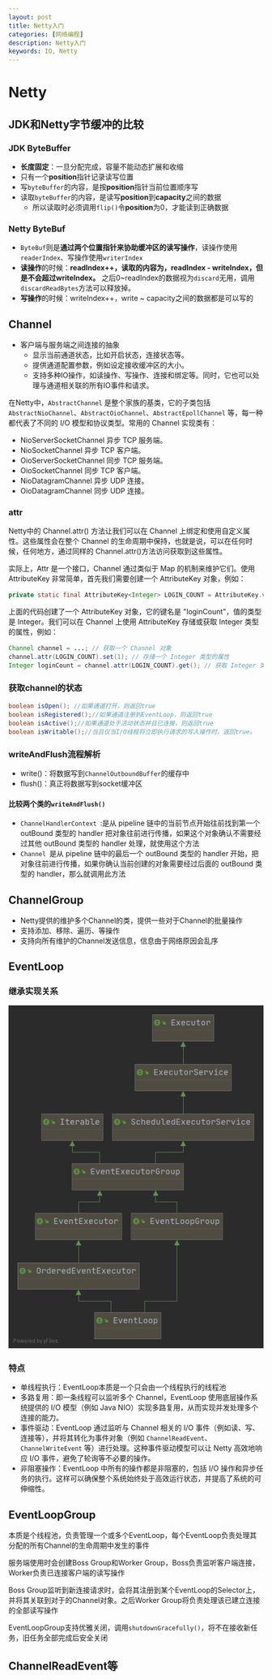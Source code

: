 ```yaml
---
layout: post
title: Netty入门
categories: [网络编程]
description: Netty入门
keywords: IO, Netty
---
```


# Netty

## JDK和Netty字节缓冲的比较

### JDK ByteBuffer

- **长度固定**：一旦分配完成，容量不能动态扩展和收缩
- 只有一个**position**指针记录读写位置
- 写`byteBuffer`的内容，是按**position**指针当前位置顺序写
- 读取`byteBuffer`的内容，是读写**position**到**capacity**之间的数据
  - 所以读取时必须调用`flip()`令**position**为0，才能读到正确数据

### Netty ByteBuf

- `ByteBuf`则是**通过两个位置指针来协助缓冲区的读写操作**，读操作使用`readerIndex`、写操作使用`writerIndex`
- **读操作**的时候：**readIndex++，读取的内容为，readIndex - writeIndex，但是不会超过writeIndex。** 之后0~readIndex的数据视为`discard`无用，调用`discardReadBytes`方法可以释放掉。
- **写操作**的时候：writeIndex++，write ~ capacity之间的数据都是可以写的

## Channel

- 客户端与服务端之间连接的抽象
  - 显示当前通道状态，比如开启状态，连接状态等。
  - 提供通道配置参数，例如设定接收缓冲区的大小。
  - 支持多种IO操作，如读操作、写操作、连接和绑定等。同时，它也可以处理与通道相关联的所有IO事件和请求。

在Netty中，`AbstractChannel` 是整个家族的基类，它的子类包括` AbstractNioChannel`、`AbstractOioChannel`、`AbstractEpollChannel` 等，每一种都代表了不同的 I/O 模型和协议类型。常用的 Channel 实现类有：

- NioServerSocketChannel 异步 TCP 服务端。
- NioSocketChannel 异步 TCP 客户端。
- OioServerSocketChannel 同步 TCP 服务端。
- OioSocketChannel 同步 TCP 客户端。
- NioDatagramChannel 异步 UDP 连接。
- OioDatagramChannel 同步 UDP 连接。

### attr

Netty中的 Channel.attr() 方法让我们可以在 Channel 上绑定和使用自定义属性。这些属性会在整个 Channel 的生命周期中保持，也就是说，可以在任何时候，任何地方，通过同样的 Channel.attr()方法访问获取到这些属性。

实际上，Attr 是一个接口，Channel 通过类似于 Map 的机制来维护它们。使用 AttributeKey 非常简单，首先我们需要创建一个 AttributeKey 对象，例如：

```java
private static final AttributeKey<Integer> LOGIN_COUNT = AttributeKey.valueOf("loginCount");
```

上面的代码创建了一个 AttributeKey 对象，它的键名是 "loginCount"，值的类型是 Integer。我们可以在 Channel 上使用 AttributeKey 存储或获取 Integer 类型的属性，例如：

```java
Channel channel = ...; // 获取一个 Channel 对象
channel.attr(LOGIN_COUNT).set(1); // 存储一个 Integer 类型的属性
Integer loginCount = channel.attr(LOGIN_COUNT).get(); // 获取 Integer 类型的属性
```

### 获取channel的状态

```java
boolean isOpen(); //如果通道打开，则返回true
boolean isRegistered();//如果通道注册到EventLoop，则返回true
boolean isActive();//如果通道处于活动状态并且已连接，则返回true
boolean isWritable();//当且仅当I/O线程将立即执行请求的写入操作时，返回true。
```

### writeAndFlush流程解析

- write()：将数据写到`ChannelOutboundBuffer`的缓存中
- flush()：真正将数据写到socket缓冲区

#### 比较两个类的`writeAndFlush()`

- `ChannelHandlerContext `:是从 pipeline 链中的当前节点开始往前找到第一个 outBound 类型的 handler 把对象往前进行传播，如果这个对象确认不需要经过其他 outBound 类型的 handler 处理，就使用这个方法
- `Channel `是从 pipeline 链中的最后一个 outBound 类型的 handler 开始，把对象往前进行传播，如果你确认当前创建的对象需要经过后面的 outBound 类型的 handler，那么就调用此方法

## ChannelGroup

- Netty提供的维护多个Channel的类，提供一些对于Channel的批量操作
- 支持添加、移除、遍历、等操作
- 支持向所有维护的Channel发送信息，信息由于网络原因会乱序

## EventLoop

### 继承实现关系

![netty-start-uml-EventLoop](/images/posts/netty-start-uml-EventLoop.png)

### 特点

- 单线程执行：EventLoop本质是一个只会由一个线程执行的线程池
- 多路复用：即一条线程可以监听多个 Channel，EventLoop 使用底层操作系统提供的 I/O 模型（例如 Java NIO）实现多路复用，从而实现并发处理多个连接的能力。
- 事件驱动：EventLoop 通过监听与 Channel 相关的 I/O 事件（例如读、写、连接等），并将其转化为事件对象（例如 `ChannelReadEvent`、`ChannelWriteEvent` 等）进行处理。这种事件驱动模型可以让 Netty 高效地响应 I/O 事件，避免了轮询等不必要的操作。
- 非阻塞操作：EventLoop 中所有的操作都是非阻塞的，包括 I/O 操作和异步任务的执行。这样可以确保整个系统始终处于高效运行状态，并提高了系统的可伸缩性。

## EventLoopGroup

本质是个线程池，负责管理一个或多个EventLoop，每个EventLoop负责处理其分配的所有Channel的生命周期中发生的事件

服务端使用时会创建Boss Group和Worker Group，Boss负责监听客户端连接，Worker负责已连接客户端的读写操作

Boss Group监听到新连接请求时，会将其注册到某个EventLoop的Selector上，并将其关联到对于的Channel对象。之后Worker Group将负责处理该已建立连接的全部读写操作

EventLoopGroup支持优雅关闭，调用`shutdownGracefully()`，将不在接收新任务，旧任务全部完成后安全关闭

## ChannelReadEvent等